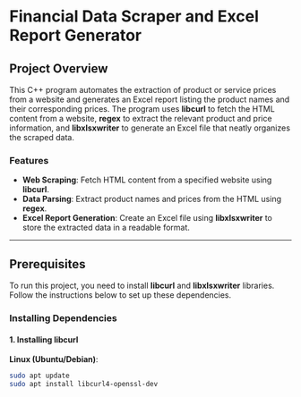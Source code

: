# Financial Data Scraper and Excel Report Generator

## Project Overview

This C++ program automates the extraction of product or service prices from a website and generates an Excel report listing the product names and their corresponding prices. The program uses **libcurl** to fetch the HTML content from a website, **regex** to extract the relevant product and price information, and **libxlsxwriter** to generate an Excel file that neatly organizes the scraped data.

### Features
- **Web Scraping**: Fetch HTML content from a specified website using **libcurl**.
- **Data Parsing**: Extract product names and prices from the HTML using **regex**.
- **Excel Report Generation**: Create an Excel file using **libxlsxwriter** to store the extracted data in a readable format.

---

## Prerequisites

To run this project, you need to install **libcurl** and **libxlsxwriter** libraries. Follow the instructions below to set up these dependencies.

### Installing Dependencies

#### **1. Installing libcurl**

**Linux (Ubuntu/Debian)**:
```bash
sudo apt update
sudo apt install libcurl4-openssl-dev

